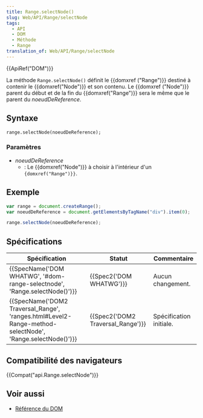 ```yaml
---
title: Range.selectNode()
slug: Web/API/Range/selectNode
tags:
  - API
  - DOM
  - Méthode
  - Range
translation_of: Web/API/Range/selectNode
---
```

{{ApiRef("DOM")}}

La méthode `Range.selectNode()` définit le {{domxref ("Range")}} destiné à contenir le {{domxref("Node")}} et son contenu. Le {{domxref ("Node")}} parent du début et de la fin du {{domxref("Range")}} sera le même que le parent du _noeudDeReference_.

## Syntaxe

    range.selectNode(noeudDeReference);

### Paramètres

- _noeudDeReference_
  - : Le {{domxref("Node")}} à choisir à l'intérieur d'un `{domxref("Range")}}`.

## Exemple

```js
var range = document.createRange();
var noeudDeReference = document.getElementsByTagName("div").item(0);

range.selectNode(noeudDeReference);
```

## Spécifications

| Spécification                                                                                                                                | Statut                                       | Commentaire             |
| -------------------------------------------------------------------------------------------------------------------------------------------- | -------------------------------------------- | ----------------------- |
| {{SpecName('DOM WHATWG', '#dom-range-selectnode', 'Range.selectNode()')}}                                             | {{Spec2('DOM WHATWG')}}             | Aucun changement.       |
| {{SpecName('DOM2 Traversal_Range', 'ranges.html#Level2-Range-method-selectNode', 'Range.selectNode()')}} | {{Spec2('DOM2 Traversal_Range')}} | Spécification initiale. |

## Compatibilité des navigateurs

{{Compat("api.Range.selectNode")}}

## Voir aussi

- [Référence du DOM](/fr/docs/Web/API/Document_Object_Model)
